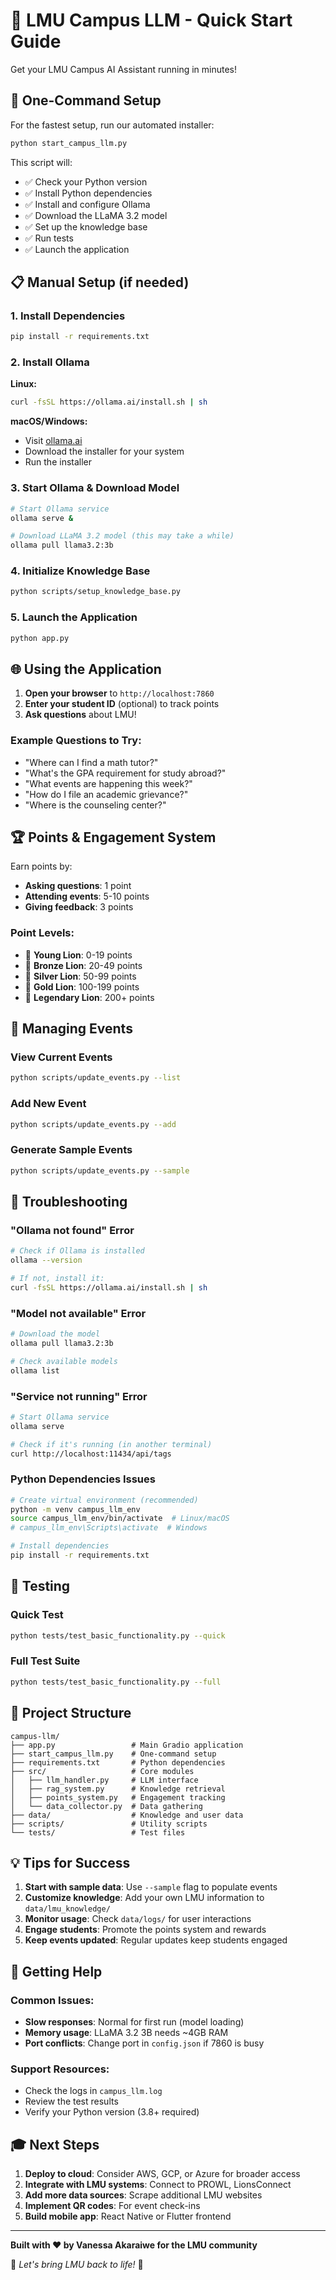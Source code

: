 # 🚀 LMU Campus LLM - Quick Start Guide

Get your LMU Campus AI Assistant running in minutes!

## 🎯 One-Command Setup

For the fastest setup, run our automated installer:

```bash
python start_campus_llm.py
```

This script will:
- ✅ Check your Python version
- ✅ Install Python dependencies
- ✅ Install and configure Ollama
- ✅ Download the LLaMA 3.2 model
- ✅ Set up the knowledge base
- ✅ Run tests
- ✅ Launch the application

## 📋 Manual Setup (if needed)

### 1. Install Dependencies

```bash
pip install -r requirements.txt
```

### 2. Install Ollama

**Linux:**
```bash
curl -fsSL https://ollama.ai/install.sh | sh
```

**macOS/Windows:**
- Visit [ollama.ai](https://ollama.ai)
- Download the installer for your system
- Run the installer

### 3. Start Ollama & Download Model

```bash
# Start Ollama service
ollama serve &

# Download LLaMA 3.2 model (this may take a while)
ollama pull llama3.2:3b
```

### 4. Initialize Knowledge Base

```bash
python scripts/setup_knowledge_base.py
```

### 5. Launch the Application

```bash
python app.py
```

## 🌐 Using the Application

1. **Open your browser** to `http://localhost:7860`
2. **Enter your student ID** (optional) to track points
3. **Ask questions** about LMU!

### Example Questions to Try:
- "Where can I find a math tutor?"
- "What's the GPA requirement for study abroad?"
- "What events are happening this week?"
- "How do I file an academic grievance?"
- "Where is the counseling center?"

## 🏆 Points & Engagement System

Earn points by:
- **Asking questions**: 1 point
- **Attending events**: 5-10 points
- **Giving feedback**: 3 points

### Point Levels:
- 🦁 **Young Lion**: 0-19 points
- 🥉 **Bronze Lion**: 20-49 points
- 🥈 **Silver Lion**: 50-99 points
- 🥇 **Gold Lion**: 100-199 points
- 👑 **Legendary Lion**: 200+ points

## 🎉 Managing Events

### View Current Events
```bash
python scripts/update_events.py --list
```

### Add New Event
```bash
python scripts/update_events.py --add
```

### Generate Sample Events
```bash
python scripts/update_events.py --sample
```

## 🔧 Troubleshooting

### "Ollama not found" Error
```bash
# Check if Ollama is installed
ollama --version

# If not, install it:
curl -fsSL https://ollama.ai/install.sh | sh
```

### "Model not available" Error
```bash
# Download the model
ollama pull llama3.2:3b

# Check available models
ollama list
```

### "Service not running" Error
```bash
# Start Ollama service
ollama serve

# Check if it's running (in another terminal)
curl http://localhost:11434/api/tags
```

### Python Dependencies Issues
```bash
# Create virtual environment (recommended)
python -m venv campus_llm_env
source campus_llm_env/bin/activate  # Linux/macOS
# campus_llm_env\Scripts\activate  # Windows

# Install dependencies
pip install -r requirements.txt
```

## 🧪 Testing

### Quick Test
```bash
python tests/test_basic_functionality.py --quick
```

### Full Test Suite
```bash
python tests/test_basic_functionality.py --full
```

## 📁 Project Structure

```
campus-llm/
├── app.py                 # Main Gradio application
├── start_campus_llm.py    # One-command setup
├── requirements.txt       # Python dependencies
├── src/                   # Core modules
│   ├── llm_handler.py     # LLM interface
│   ├── rag_system.py      # Knowledge retrieval
│   ├── points_system.py   # Engagement tracking
│   └── data_collector.py  # Data gathering
├── data/                  # Knowledge and user data
├── scripts/               # Utility scripts
└── tests/                 # Test files
```

## 💡 Tips for Success

1. **Start with sample data**: Use `--sample` flag to populate events
2. **Customize knowledge**: Add your own LMU information to `data/lmu_knowledge/`
3. **Monitor usage**: Check `data/logs/` for user interactions
4. **Engage students**: Promote the points system and rewards
5. **Keep events updated**: Regular updates keep students engaged

## 🤝 Getting Help

### Common Issues:
- **Slow responses**: Normal for first run (model loading)
- **Memory usage**: LLaMA 3.2 3B needs ~4GB RAM
- **Port conflicts**: Change port in `config.json` if 7860 is busy

### Support Resources:
- Check the logs in `campus_llm.log`
- Review the test results
- Verify your Python version (3.8+ required)

## 🎓 Next Steps

1. **Deploy to cloud**: Consider AWS, GCP, or Azure for broader access
2. **Integrate with LMU systems**: Connect to PROWL, LionsConnect
3. **Add more data sources**: Scrape additional LMU websites
4. **Implement QR codes**: For event check-ins
5. **Build mobile app**: React Native or Flutter frontend

---

**Built with ❤️ by Vanessa Akaraiwe for the LMU community**

🦁 *Let's bring LMU back to life!* 🦁